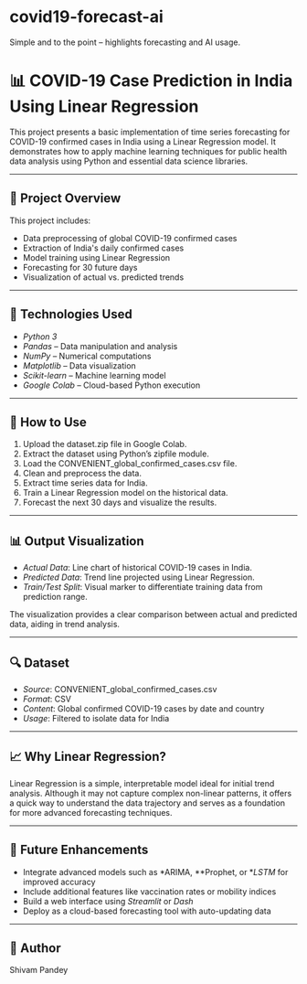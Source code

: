 # covid19-forecast-ai
Simple and to the point – highlights forecasting and AI usage.
# 📊 COVID-19 Case Prediction in India Using Linear Regression

This project presents a basic implementation of time series forecasting for COVID-19 confirmed cases in India using a Linear Regression model. It demonstrates how to apply machine learning techniques for public health data analysis using Python and essential data science libraries.

---

## 📁 Project Overview

This project includes:
- Data preprocessing of global COVID-19 confirmed cases
- Extraction of India's daily confirmed cases
- Model training using Linear Regression
- Forecasting for 30 future days
- Visualization of actual vs. predicted trends

---

## 🧪 Technologies Used

- *Python 3*
- *Pandas* – Data manipulation and analysis
- *NumPy* – Numerical computations
- *Matplotlib* – Data visualization
- *Scikit-learn* – Machine learning model
- *Google Colab* – Cloud-based Python execution

---

## 🚀 How to Use

1. Upload the dataset.zip file in Google Colab.
2. Extract the dataset using Python’s zipfile module.
3. Load the CONVENIENT_global_confirmed_cases.csv file.
4. Clean and preprocess the data.
5. Extract time series data for India.
6. Train a Linear Regression model on the historical data.
7. Forecast the next 30 days and visualize the results.

---

## 📊 Output Visualization

- *Actual Data*: Line chart of historical COVID-19 cases in India.
- *Predicted Data*: Trend line projected using Linear Regression.
- *Train/Test Split*: Visual marker to differentiate training data from prediction range.

The visualization provides a clear comparison between actual and predicted data, aiding in trend analysis.

---

## 🔍 Dataset

- *Source*: CONVENIENT_global_confirmed_cases.csv
- *Format*: CSV
- *Content*: Global confirmed COVID-19 cases by date and country
- *Usage*: Filtered to isolate data for India

---

## 📈 Why Linear Regression?

Linear Regression is a simple, interpretable model ideal for initial trend analysis. Although it may not capture complex non-linear patterns, it offers a quick way to understand the data trajectory and serves as a foundation for more advanced forecasting techniques.

---

## 🔮 Future Enhancements

- Integrate advanced models such as *ARIMA, **Prophet, or **LSTM* for improved accuracy
- Include additional features like vaccination rates or mobility indices
- Build a web interface using *Streamlit* or *Dash*
- Deploy as a cloud-based forecasting tool with auto-updating data

---

## 👤 Author

Shivam Pandey
